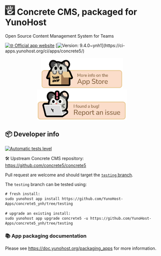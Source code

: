 <!--
N.B.: This README was automatically generated by <https://github.com/YunoHost/apps_tools/blob/main/readme_generator>
It shall NOT be edited by hand.
-->

<h1>
  <img src="https://raw.githubusercontent.com/YunoHost/apps/main/logos/concrete5.png" width="32px" alt="Logo of Concrete CMS">
  Concrete CMS, packaged for YunoHost
</h1>

Open Source Content Management System for Teams

[![🌐 Official app website](https://img.shields.io/badge/Official_app_website-darkgreen?style=for-the-badge)](https://www.concrete5.org)
[![Version: 9.4.0~ynh1](https://img.shields.io/badge/Version-9.4.0~ynh1-rgba(0,150,0,1)?style=for-the-badge)](https://ci-apps.yunohost.org/ci/apps/concrete5/)

<div align="center">
<a href="https://apps.yunohost.org/app/concrete5"><img height="100px" src="https://github.com/YunoHost/yunohost-artwork/raw/refs/heads/main/badges/neopossum-badges/badge_more_info_on_the_appstore.svg"/></a>
<a href="https://github.com/YunoHost-Apps/concrete5_ynh/issues"><img height="100px" src="https://github.com/YunoHost/yunohost-artwork/raw/refs/heads/main/badges/neopossum-badges/badge_report_an_issue.svg"/></a>
</div>

## 📦 Developer info

[![Automatic tests level](https://apps.yunohost.org/badge/cilevel/concrete5)](https://ci-apps.yunohost.org/ci/apps/concrete5/)

🛠️ Upstream Concrete CMS repository: <https://github.com/concrete5/concrete5>

Pull request are welcome and should target the [`testing` branch](https://github.com/YunoHost-Apps/concrete5_ynh/tree/testing).

The `testing` branch can be tested using:
```
# fresh install:
sudo yunohost app install https://github.com/YunoHost-Apps/concrete5_ynh/tree/testing

# upgrade an existing install:
sudo yunohost app upgrade concrete5 -u https://github.com/YunoHost-Apps/concrete5_ynh/tree/testing
```

### 📚 App packaging documentation

Please see <https://doc.yunohost.org/packaging_apps> for more information.
